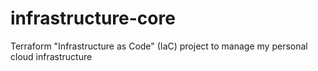 # infrastructure-core
Terraform "Infrastructure as Code" (IaC) project to manage my personal cloud infrastructure
